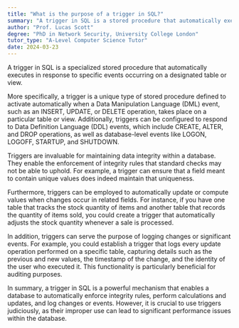 ```yaml
---
title: "What is the purpose of a trigger in SQL?"
summary: "A trigger in SQL is a stored procedure that automatically executes in response to certain events on a particular table or view."
author: "Prof. Lucas Scott"
degree: "PhD in Network Security, University College London"
tutor_type: "A-Level Computer Science Tutor"
date: 2024-03-23
---
```


A trigger in SQL is a specialized stored procedure that automatically executes in response to specific events occurring on a designated table or view.

More specifically, a trigger is a unique type of stored procedure defined to activate automatically when a Data Manipulation Language (DML) event, such as an INSERT, UPDATE, or DELETE operation, takes place on a particular table or view. Additionally, triggers can be configured to respond to Data Definition Language (DDL) events, which include CREATE, ALTER, and DROP operations, as well as database-level events like LOGON, LOGOFF, STARTUP, and SHUTDOWN.

Triggers are invaluable for maintaining data integrity within a database. They enable the enforcement of integrity rules that standard checks may not be able to uphold. For example, a trigger can ensure that a field meant to contain unique values does indeed maintain that uniqueness.

Furthermore, triggers can be employed to automatically update or compute values when changes occur in related fields. For instance, if you have one table that tracks the stock quantity of items and another table that records the quantity of items sold, you could create a trigger that automatically adjusts the stock quantity whenever a sale is processed.

In addition, triggers can serve the purpose of logging changes or significant events. For example, you could establish a trigger that logs every update operation performed on a specific table, capturing details such as the previous and new values, the timestamp of the change, and the identity of the user who executed it. This functionality is particularly beneficial for auditing purposes.

In summary, a trigger in SQL is a powerful mechanism that enables a database to automatically enforce integrity rules, perform calculations and updates, and log changes or events. However, it is crucial to use triggers judiciously, as their improper use can lead to significant performance issues within the database.
    